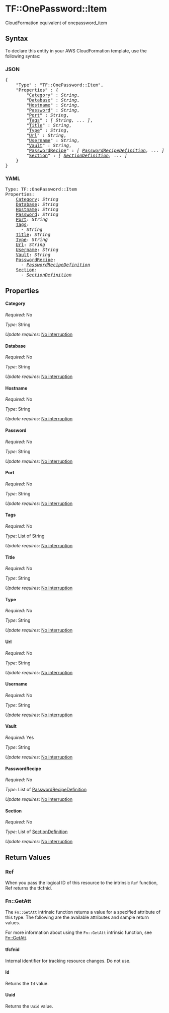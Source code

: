 # TF::OnePassword::Item

CloudFormation equivalent of onepassword_item

## Syntax

To declare this entity in your AWS CloudFormation template, use the following syntax:

### JSON

<pre>
{
    "Type" : "TF::OnePassword::Item",
    "Properties" : {
        "<a href="#category" title="Category">Category</a>" : <i>String</i>,
        "<a href="#database" title="Database">Database</a>" : <i>String</i>,
        "<a href="#hostname" title="Hostname">Hostname</a>" : <i>String</i>,
        "<a href="#password" title="Password">Password</a>" : <i>String</i>,
        "<a href="#port" title="Port">Port</a>" : <i>String</i>,
        "<a href="#tags" title="Tags">Tags</a>" : <i>[ String, ... ]</i>,
        "<a href="#title" title="Title">Title</a>" : <i>String</i>,
        "<a href="#type" title="Type">Type</a>" : <i>String</i>,
        "<a href="#url" title="Url">Url</a>" : <i>String</i>,
        "<a href="#username" title="Username">Username</a>" : <i>String</i>,
        "<a href="#vault" title="Vault">Vault</a>" : <i>String</i>,
        "<a href="#passwordrecipe" title="PasswordRecipe">PasswordRecipe</a>" : <i>[ <a href="passwordrecipedefinition.md">PasswordRecipeDefinition</a>, ... ]</i>,
        "<a href="#section" title="Section">Section</a>" : <i>[ <a href="sectiondefinition.md">SectionDefinition</a>, ... ]</i>
    }
}
</pre>

### YAML

<pre>
Type: TF::OnePassword::Item
Properties:
    <a href="#category" title="Category">Category</a>: <i>String</i>
    <a href="#database" title="Database">Database</a>: <i>String</i>
    <a href="#hostname" title="Hostname">Hostname</a>: <i>String</i>
    <a href="#password" title="Password">Password</a>: <i>String</i>
    <a href="#port" title="Port">Port</a>: <i>String</i>
    <a href="#tags" title="Tags">Tags</a>: <i>
      - String</i>
    <a href="#title" title="Title">Title</a>: <i>String</i>
    <a href="#type" title="Type">Type</a>: <i>String</i>
    <a href="#url" title="Url">Url</a>: <i>String</i>
    <a href="#username" title="Username">Username</a>: <i>String</i>
    <a href="#vault" title="Vault">Vault</a>: <i>String</i>
    <a href="#passwordrecipe" title="PasswordRecipe">PasswordRecipe</a>: <i>
      - <a href="passwordrecipedefinition.md">PasswordRecipeDefinition</a></i>
    <a href="#section" title="Section">Section</a>: <i>
      - <a href="sectiondefinition.md">SectionDefinition</a></i>
</pre>

## Properties

#### Category

_Required_: No

_Type_: String

_Update requires_: [No interruption](https://docs.aws.amazon.com/AWSCloudFormation/latest/UserGuide/using-cfn-updating-stacks-update-behaviors.html#update-no-interrupt)

#### Database

_Required_: No

_Type_: String

_Update requires_: [No interruption](https://docs.aws.amazon.com/AWSCloudFormation/latest/UserGuide/using-cfn-updating-stacks-update-behaviors.html#update-no-interrupt)

#### Hostname

_Required_: No

_Type_: String

_Update requires_: [No interruption](https://docs.aws.amazon.com/AWSCloudFormation/latest/UserGuide/using-cfn-updating-stacks-update-behaviors.html#update-no-interrupt)

#### Password

_Required_: No

_Type_: String

_Update requires_: [No interruption](https://docs.aws.amazon.com/AWSCloudFormation/latest/UserGuide/using-cfn-updating-stacks-update-behaviors.html#update-no-interrupt)

#### Port

_Required_: No

_Type_: String

_Update requires_: [No interruption](https://docs.aws.amazon.com/AWSCloudFormation/latest/UserGuide/using-cfn-updating-stacks-update-behaviors.html#update-no-interrupt)

#### Tags

_Required_: No

_Type_: List of String

_Update requires_: [No interruption](https://docs.aws.amazon.com/AWSCloudFormation/latest/UserGuide/using-cfn-updating-stacks-update-behaviors.html#update-no-interrupt)

#### Title

_Required_: No

_Type_: String

_Update requires_: [No interruption](https://docs.aws.amazon.com/AWSCloudFormation/latest/UserGuide/using-cfn-updating-stacks-update-behaviors.html#update-no-interrupt)

#### Type

_Required_: No

_Type_: String

_Update requires_: [No interruption](https://docs.aws.amazon.com/AWSCloudFormation/latest/UserGuide/using-cfn-updating-stacks-update-behaviors.html#update-no-interrupt)

#### Url

_Required_: No

_Type_: String

_Update requires_: [No interruption](https://docs.aws.amazon.com/AWSCloudFormation/latest/UserGuide/using-cfn-updating-stacks-update-behaviors.html#update-no-interrupt)

#### Username

_Required_: No

_Type_: String

_Update requires_: [No interruption](https://docs.aws.amazon.com/AWSCloudFormation/latest/UserGuide/using-cfn-updating-stacks-update-behaviors.html#update-no-interrupt)

#### Vault

_Required_: Yes

_Type_: String

_Update requires_: [No interruption](https://docs.aws.amazon.com/AWSCloudFormation/latest/UserGuide/using-cfn-updating-stacks-update-behaviors.html#update-no-interrupt)

#### PasswordRecipe

_Required_: No

_Type_: List of <a href="passwordrecipedefinition.md">PasswordRecipeDefinition</a>

_Update requires_: [No interruption](https://docs.aws.amazon.com/AWSCloudFormation/latest/UserGuide/using-cfn-updating-stacks-update-behaviors.html#update-no-interrupt)

#### Section

_Required_: No

_Type_: List of <a href="sectiondefinition.md">SectionDefinition</a>

_Update requires_: [No interruption](https://docs.aws.amazon.com/AWSCloudFormation/latest/UserGuide/using-cfn-updating-stacks-update-behaviors.html#update-no-interrupt)

## Return Values

### Ref

When you pass the logical ID of this resource to the intrinsic `Ref` function, Ref returns the tfcfnid.

### Fn::GetAtt

The `Fn::GetAtt` intrinsic function returns a value for a specified attribute of this type. The following are the available attributes and sample return values.

For more information about using the `Fn::GetAtt` intrinsic function, see [Fn::GetAtt](https://docs.aws.amazon.com/AWSCloudFormation/latest/UserGuide/intrinsic-function-reference-getatt.html).

#### tfcfnid

Internal identifier for tracking resource changes. Do not use.

#### Id

Returns the <code>Id</code> value.

#### Uuid

Returns the <code>Uuid</code> value.

